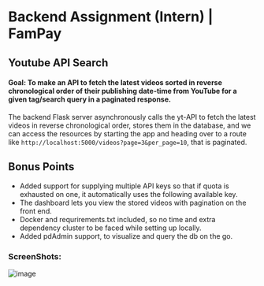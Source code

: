 # Backend Assignment (Intern) | FamPay
## Youtube API Search

#### Goal: To make an API to fetch the latest videos sorted in reverse chronological order of their publishing date-time from YouTube for a given tag/search query in a paginated response.
      
The backend Flask server asynchronously calls the yt-API to fetch the latest videos in reverse chronological order, stores them in the database, and we can access the resources by starting the app and heading over to a route like `http://localhost:5000/videos?page=3&per_page=10`, that is paginated.
## Bonus Points

- Added support for supplying multiple API keys so that if quota is exhausted on one, it automatically uses the following available key.
- The dashboard lets you view the stored videos with pagination on the front end.
- Docker and requrirements.txt included, so no time and extra dependency cluster to be faced while setting up locally.       
- Added pdAdmin support, to visualize and query the db on the go.

### ScreenShots: 
![image](https://github.com/anmolchhabra21/youtube-api-fetch/assets/93809908/e094cd49-b747-428f-beed-85ab67cc9c6d)
